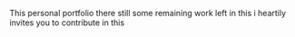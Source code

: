 This personal portfolio
there still some remaining work left in this
i heartily invites you to contribute in this 
